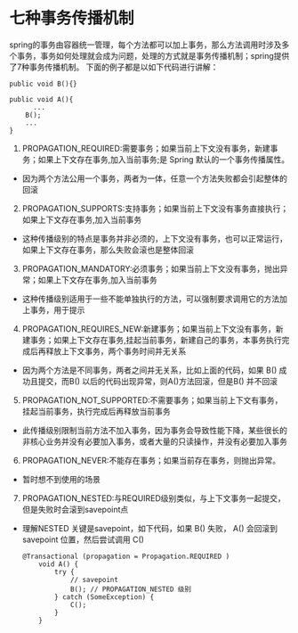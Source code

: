 # 七种事务传播机制
spring的事务由容器统一管理，每个方法都可以加上事务，那么方法调用时涉及多个事务，事务如何处理就会成为问题，处理的方式就是事务传播机制；spring提供了7种事务传播机制。
下面的例子都是以如下代码进行讲解：

    public void B(){}
  
    public void A(){
    	  ...
        B();
        ...
    }

1. PROPAGATION_REQUIRED:需要事务；如果当前上下文没有事务，新建事务；如果上下文存在事务,加入当前事务;是 Spring 默认的一个事务传播属性。
  + 因为两个方法公用一个事务，两者为一体，任意一个方法失败都会引起整体的回滚

2. PROPAGATION_SUPPORTS:支持事务；如果当前上下文没有事务直接执行；如果上下文存在事务,加入当前事务
  + 这种传播级别的特点是事务并非必须的，上下文没有事务，也可以正常运行，如果上下文存在事务，那么失败会滚也是整体回滚

3. PROPAGATION_MANDATORY:必须事务；如果当前上下文没有事务，抛出异常；如果上下文存在事务,加入当前事务
  + 这种传播级别适用于一些不能单独执行的方法，可以强制要求调用它的方法加上事务，用于提示

4. PROPAGATION_REQUIRES_NEW:新建事务；如果当前上下文没有事务，新建事务；如果上下文存在事务,挂起当前事务，新建自己的事务，本事务执行完成后再释放上下文事务，两个事务时间并无关系
  + 因为两个方法是不同事务，两者之间并无关系，比如上面的代码，如果 B() 成功且提交，而B() 以后的代码出现异常，则A()方法回滚，但是B() 并不回滚

5. PROPAGATION_NOT_SUPPORTED:不需要事务；如果当前上下文有事务，挂起当前事务，执行完成后再释放当前事务
  + 此传播级别限制当前方法不加入事务，因为事务会导致性能下降，某些很长的非核心业务并没有必要加入事务，或者大量的只读操作，并没有必要加入事务

6. PROPAGATION_NEVER:不能存在事务；如果当前存在事务，则抛出异常。
  + 暂时想不到使用的场景

7. PROPAGATION_NESTED:与REQUIRED级别类似，与上下文事务一起提交，但是失败时会滚到savepoint点
  + 理解NESTED 关键是savepoint，如下代码，如果 B() 失败， A() 会回滚到 savepoint 位置，然后尝试调用 C()

	    @Transactional (propagation = Propagation.REQUIRED ) 
			void A() {
				try {
					// savepoint
					B(); // PROPAGATION_NESTED 级别
				} catch (SomeException) {
					C();
				}
			}
